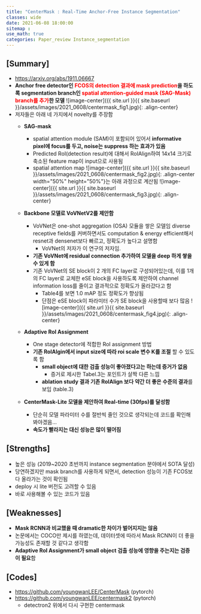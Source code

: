 ```yaml
---
title: "CenterMask : Real-Time Anchor-Free Instance Segmentation"
classes: wide
date: 2021-06-08 18:00:00
sitemap :
use_math: true
categories: Paper_review Instance_segmentation
---
```


## [Summary]

- https://arxiv.org/abs/1911.06667
- **Anchor free detector인 <span style="color:red">FCOS의 detection 결과에 mask prediction</span>을 하도록 segmentation branch인 <span style="color:red">spatial attention-guided mask (SAG-Mask) branch를 추가</span>한 모델**
![image-center]({{ site.url }}{{ site.baseurl }}/assets/images/2021_0608/centermask_fig1.jpg){: .align-center}
- 저자들은 아래 네 가지에서 novelty를 주장함
    - **SAG-mask**
        - spatial attention module (SAM)이 포함되어 있어서 **informative pixel에 focus를 두고, noise는 suppress 하는 효과가 있음**
        - Predicted RoI(detection result)에 대해서 RoIAlign하여 14x14 크기로 축소된 feature map이 input으로 사용됨
        - spatial attention map ![image-center]({{ site.url }}{{ site.baseurl }}/assets/images/2021_0608/centermask_fig2.jpg){: .align-center width="50%" height="50%"}는 아래 과정으로 계산됨
        ![image-center]({{ site.url }}{{ site.baseurl }}/assets/images/2021_0608/centermask_fig3.jpg){: .align-center}
        
    - **Backbone 모델로 VoVNetV2를 제안함**
        - VoVNet은 one-shot aggregation (OSA) 모듈을 쌓은 모델임
        diverse receptive fields를 커버하면서도 computation & energy efficient해서 resnet과 densenet보다 빠르고, 정확도가 높다고 설명함
            - VoVNet의 저자가 이 연구의 저자임.
        - **기존 VoVNet에 residual connection 추가하여 모델을 deep 하게 쌓을 수 있게 함**
        - 기존 VoVNet의 SE block이 2 개의 FC layer로 구성되어있는데, 이를 1개의 FC layer로 교체한 eSE block을 사용하도록 제안하여 channel information loss를 줄이고 결과적으로 정확도가 올라갔다고 함 
            - Table4를 보면 1.0 mAP 정도 정확도가 향상됨
            - 단점은 eSE block이 파라미터 수가 SE block을 사용할때 보다 많음
            ![image-center]({{ site.url }}{{ site.baseurl }}/assets/images/2021_0608/centermask_fig4.jpg){: .align-center}

    - **Adaptive RoI Assignment**
        - One stage detector에 적합한 RoI assignment 방법
        - **기존 RoIAlgin에서 input size에 따라 roi scale 변수 K를 조절** 할 수 있도록 함
            - **small object에 대한 검출 성능이 좋아졌다고는 하는데 증거가 없음**
                - 증거로 제시한 Tabel.3는 포인트가 살짝 다른 느낌
            - **ablation study 결과 기존 RoIAlign 보다 약간 더 좋은 수준의 결과**를 보임 (table.3)

    - **CenterMask-Lite 모델을 제안하여 Real-time (30fps)를 달성함**
        - 단순히 모델 파라미터 수를 절반씩 줄인 것으로 생각되는데 코드를 확인해봐야겠음...
        - **속도가 빨라지는 대신 성능은 많이 떨어짐**

## [Strengths]
- 높은 성능 (2019~2020 초반까지 instance segmentation 분야에서 SOTA 달성)
- 당연하겠지만 mask branch를 사용하게 되면서, detection 성능이 기존 FCOS보다 올라가는 것이 확인됨
- deploy 시 lite 버전도 고려할 수 있음
- 바로 사용해볼 수 있는 코드가 있음

## [Weaknesses]
- **Mask RCNN과 비교했을 때 dramatic한 차이가 벌어지지는 않음**
- 논문에서는 COCO만 제시를 하였는데, 데이터셋에 따라서 Mask RCNN이 더 좋을 가능성도 존재할 것 같다고 생각함
- **Adaptive RoI Assignment가 small object 검출 성능에 영향을 주는지는 검증이 필요**함

## [Codes]
- https://github.com/youngwanLEE/CenterMask (pytorch)
- https://github.com/youngwanLEE/centermask2 (pytorch)
    - detectron2 위에서 다시 구현한 centermask